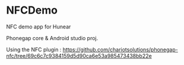NFCDemo
=======

NFC demo app for Hunear

Phonegap core & Android studio proj.

Using the NFC plugin : https://github.com/chariotsolutions/phonegap-nfc/tree/69c6c7c9384159d5d90ca6e53a985473438bb22e

